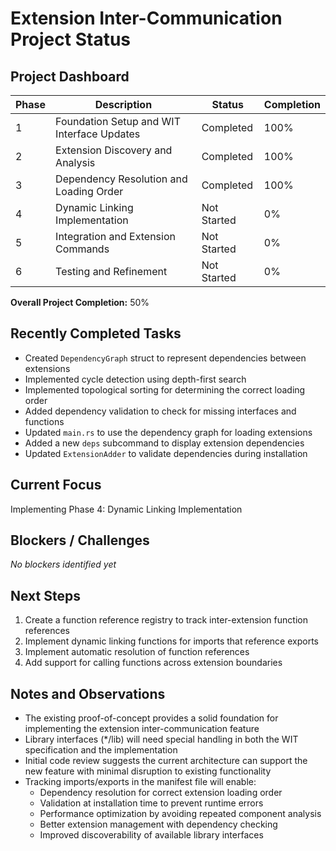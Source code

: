 # Extension Inter-Communication Project Status

## Project Dashboard

| Phase | Description                                | Status      | Completion |
| ----- | ------------------------------------------ | ----------- | ---------- |
| 1     | Foundation Setup and WIT Interface Updates | Completed   | 100%       |
| 2     | Extension Discovery and Analysis           | Completed   | 100%       |
| 3     | Dependency Resolution and Loading Order    | Completed   | 100%       |
| 4     | Dynamic Linking Implementation             | Not Started | 0%         |
| 5     | Integration and Extension Commands         | Not Started | 0%         |
| 6     | Testing and Refinement                     | Not Started | 0%         |

**Overall Project Completion:** 50%

## Recently Completed Tasks

- Created `DependencyGraph` struct to represent dependencies between extensions
- Implemented cycle detection using depth-first search
- Implemented topological sorting for determining the correct loading order
- Added dependency validation to check for missing interfaces and functions
- Updated `main.rs` to use the dependency graph for loading extensions
- Added a new `deps` subcommand to display extension dependencies
- Updated `ExtensionAdder` to validate dependencies during installation

## Current Focus

Implementing Phase 4: Dynamic Linking Implementation

## Blockers / Challenges

_No blockers identified yet_

## Next Steps

1. Create a function reference registry to track inter-extension function references
2. Implement dynamic linking functions for imports that reference exports
3. Implement automatic resolution of function references
4. Add support for calling functions across extension boundaries

## Notes and Observations

- The existing proof-of-concept provides a solid foundation for implementing the extension inter-communication feature
- Library interfaces (\*/lib) will need special handling in both the WIT specification and the implementation
- Initial code review suggests the current architecture can support the new feature with minimal disruption to existing functionality
- Tracking imports/exports in the manifest file will enable:
  - Dependency resolution for correct extension loading order
  - Validation at installation time to prevent runtime errors
  - Performance optimization by avoiding repeated component analysis
  - Better extension management with dependency checking
  - Improved discoverability of available library interfaces
